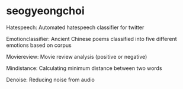 # seogyeongchoi

Hatespeech: 
Automated hatespeech classifier for twitter

Emotionclassifier:
Ancient Chinese poems classified into five different emotions based on corpus

Moviereview:
Movie review analysis (positive or negative)

Mindistance:
Calculating minimum distance between two words

Denoise:
Reducing noise from audio
